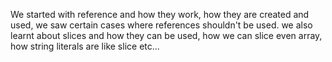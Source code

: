 We started with reference and how they work, how they are created and used, we saw certain cases where references shouldn't be used.
we also learnt about slices and how they can be used, how we can slice even array, how string literals are like slice etc...